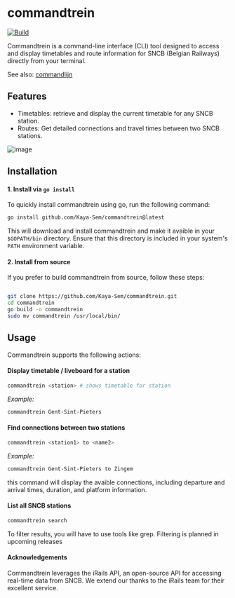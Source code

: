# commandtrein

[![Build](https://github.com/Kaya-Sem/commandtrein/actions/workflows/build.yml/badge.svg)](https://github.com/Kaya-Sem/commandtrein/actions/workflows/build.yml)

Commandtrein is a command-line interface (CLI) tool designed to access and display timetables and route information for SNCB (Belgian Railways) directly from your terminal.

See also: [commandlijn](https://github.com/Command-Transport/commandlijn)

## Features
- Timetables: retrieve and display the current timetable for any SNCB station.
- Routes: Get detailed connections and travel times between two SNCB stations.

![image](https://github.com/user-attachments/assets/4f23cca7-0cc9-4632-a193-b7e280f112bb)


## Installation

#### 1. Install via `go install`

To quickly install commandtrein using go, run the following command:

```bash
go install github.com/Kaya-Sem/commandtrein@latest
```

This will download and install commandtrein and make it avaible in your `$GOPATH/bin` directory. Ensure that this directory is included in your system's `PATH` environment variable.

#### 2. Install from source
If you prefer to build commandtrein from source, follow these steps:

```bash

git clone https://github.com/Kaya-Sem/commandtrein.git
cd commandtrein
go build -o commandtrein
sudo mv commandtrein /usr/local/bin/
```

## Usage

Commandtrein supports the following actions:

#### Display timetable / liveboard for a station

```bash
commandtrein <station> # shows timetable for station
```

*Example:*
```bash
commandtrein Gent-Sint-Pieters
```
#### Find connections between two stations
```bash
commandtrein <station1> to <name2>
```
*Example:*
```bash
commandtrein Gent-Sint-Pieters to Zingem
```

this command will display the avaible connections, including departure and arrival times, duration, and platform information.


#### List all SNCB stations
```bash
commandtrein search
```

To filter results, you will have to use tools like grep. Filtering is planned in upcoming releases


#### Acknowledgements

Commandtrein leverages the iRails API, an open-source API for accessing real-time data from SNCB. We extend our thanks to the iRails team for their excellent service.
